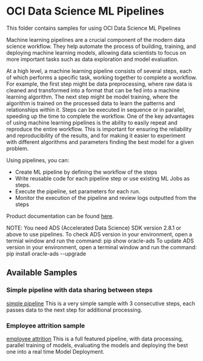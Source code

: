 # OCI Data Science ML Pipelines

This folder contains samples for using OCI Data Science ML Pipelines

Machine learning pipelines are a crucial component of the modern data science workflow. They help automate the process of building, training, and deploying machine learning models, allowing data scientists to focus on more important tasks such as data exploration and model evaluation.

At a high level, a machine learning pipeline consists of several steps, each of which performs a specific task, working together to complete a workflow. For example, the first step might be data preprocessing, where raw data is cleaned and transformed into a format that can be fed into a machine learning algorithm. The next step might be model training, where the algorithm is trained on the processed data to learn the patterns and relationships within it. Steps can be executed in sequence or in parallel, speeding up the time to complete the workflow.
One of the key advantages of using machine learning pipelines is the ability to easily repeat and reproduce the entire workflow. This is important for ensuring the reliability and reproducibility of the results, and for making it easier to experiment with different algorithms and parameters finding the best model for a given problem.

Using pipelines, you can:

- Create ML pipeline by defining the workflow of the steps
- Write reusable code for each pipeline step or use existing ML Jobs as steps.
- Execute the pipeline, set parameters for each run.
- Monitor the execution of the pipeline and review logs outputted from the steps

Product documentation can be found [here](https://docs.oracle.com/iaas/data-science/using/pipelines-about.htm).

NOTE: You need ADS (Accelerated Data Science) SDK version 2.8.1 or above to use pipelines.
To check ADS version in your environment, open a termial window and run the command: pip show oracle-ads
To update ADS version in your environment, open a terminal window and run the command: pip install oracle-ads --upgrade

## Available Samples 

### Simple pipeline with data sharing between steps
[simple pipeline](./samples/simple)
This is a very simple sample with 3 consecutive steps, each passes data to the next step for additional processing.

### Employee attrition sample
[employee attrition](./samples/employee-attrition)
This is a full featured pipeline, with data processing, parallel training of models, evaluating the models and deploying the best one into a real time Model Deployment.

